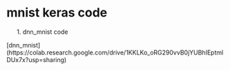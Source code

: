 <h1> mnist keras code</h1>

<ol> 1. dnn_mnist code</ol> [dnn_mnist](https://colab.research.google.com/drive/1KKLKo_oRG290vvB0jYUBhIEptmlDUx7x?usp=sharing)